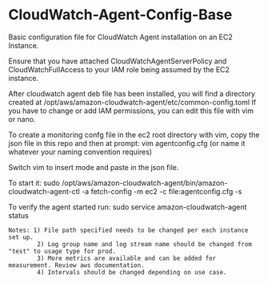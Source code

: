 # CloudWatch-Agent-Config-Base
Basic configuration file for CloudWatch Agent installation on an EC2 Instance. 

Ensure that you have attached CloudWatchAgentServerPolicy and CloudWatchFullAccess to your IAM role being assumed by the EC2 instance. 

After cloudwatch agent deb file has been installed, you will find a directory created at /opt/aws/amazon-cloudwatch-agent/etc/common-config.toml If you have to change or add IAM permissions, you can edit this file with vim or nano.

	
To create a monitoring confg file in the ec2 root directory with vim, copy the json file in this repo and then at prompt: vim agentconfig.cfg (or name it whatever your naming convention requires)
	
Switch vim to insert mode and paste in the json file.

To start it: sudo /opt/aws/amazon-cloudwatch-agent/bin/amazon-cloudwatch-agent-ctl -a fetch-config -m ec2 -c file:agentconfig.cfg -s

To verify the agent started run: sudo service amazon-cloudwatch-agent status	
	
	
	
	Notes: 1) File path specified needs to be changed per each instance set up.
      	 	2) Log group name and log stream name should be changed from "test" to usage type for prod.
       		3) More metrics are available and can be added for measurement. Review aws documentation. 
       		4) Intervals should be changed depending on use case.
       
       
       


